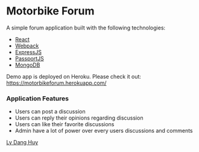 # Motorbike Forum
A simple forum application built with the following technologies:
* [React](https://facebook.github.io/react/)
* [Webpack](https://webpack.js.org/)
* [ExpressJS](https://expressjs.com/)
* [PassportJS](http://passportjs.org/)
* [MongoDB](https://www.mongodb.com/)

Demo app is deployed on Heroku. Please check it out: https://motorbikeforum.herokuapp.com/

### Application Features
* Users can post a discussion
* Users can reply their opinions regarding discussion
* Users can like their favorite discussions
* Admin have a lot of power over every users discussions and comments

[Ly Dang Huy](https://twitter.com/DengHuiLee)
